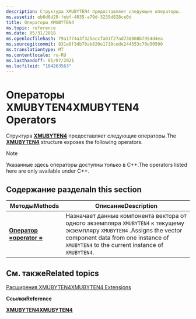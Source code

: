 ```yaml
---
description: Структура XMUBYTEN4 предоставляет следующие операторы.
ms.assetid: eb6d6d20-febf-4035-a79d-3239d828ce0d
title: Операторы XMUBYTEN4
ms.topic: reference
ms.date: 05/31/2018
ms.openlocfilehash: 79a1774a3f325accfa01f27ad738008b7954d4ea
ms.sourcegitcommit: 831e8f3db78ab820e1710cede244553c70e50500
ms.translationtype: MT
ms.contentlocale: ru-RU
ms.lasthandoff: 01/07/2021
ms.locfileid: "104263563"
---
```

# <a name="xmubyten4-operators"></a><span data-ttu-id="b3f23-103">Операторы XMUBYTEN4</span><span class="sxs-lookup"><span data-stu-id="b3f23-103">XMUBYTEN4 Operators</span></span>

<span data-ttu-id="b3f23-104">Структура [**XMUBYTEN4**](/windows/win32/api/directxpackedvector/ns-directxpackedvector-xmubyten4) предоставляет следующие операторы.</span><span class="sxs-lookup"><span data-stu-id="b3f23-104">The [**XMUBYTEN4**](/windows/win32/api/directxpackedvector/ns-directxpackedvector-xmubyten4) structure exposes the following operators.</span></span>

> [!Note]  
> <span data-ttu-id="b3f23-105">Указанные здесь операторы доступны только в C++.</span><span class="sxs-lookup"><span data-stu-id="b3f23-105">The operators listed here are only available under C++.</span></span>

 

## <a name="in-this-section"></a><span data-ttu-id="b3f23-106">Содержание раздела</span><span class="sxs-lookup"><span data-stu-id="b3f23-106">In this section</span></span>



| <span data-ttu-id="b3f23-107">Методы</span><span class="sxs-lookup"><span data-stu-id="b3f23-107">Methods</span></span>                                                | <span data-ttu-id="b3f23-108">Описание</span><span class="sxs-lookup"><span data-stu-id="b3f23-108">Description</span></span>                                                                                                            |
|--------------------------------------------------------|------------------------------------------------------------------------------------------------------------------------|
| <span data-ttu-id="b3f23-109">[**Оператор =**](/previous-versions/windows/desktop/legacy/ee420506(v=vs.85))</span><span class="sxs-lookup"><span data-stu-id="b3f23-109">[**operator =**](/previous-versions/windows/desktop/legacy/ee420506(v=vs.85))</span></span><br/> | <span data-ttu-id="b3f23-110">Назначает данные компонента вектора от одного экземпляра `XMUBYTEN4` к текущему экземпляру `XMUBYTEN4` .</span><span class="sxs-lookup"><span data-stu-id="b3f23-110">Assigns the vector component data from one instance of `XMUBYTEN4` to the current instance of `XMUBYTEN4`.</span></span> <br/> |



 

## <a name="related-topics"></a><span data-ttu-id="b3f23-111">См. также</span><span class="sxs-lookup"><span data-stu-id="b3f23-111">Related topics</span></span>

<dl> <dt>

[<span data-ttu-id="b3f23-112">Расширения XMUBYTEN4</span><span class="sxs-lookup"><span data-stu-id="b3f23-112">XMUBYTEN4 Extensions</span></span>](ovw-xmubyten4-extensions.md)
</dt> <dt>

<span data-ttu-id="b3f23-113">**Ссылки**</span><span class="sxs-lookup"><span data-stu-id="b3f23-113">**Reference**</span></span>
</dt> <dt>

[<span data-ttu-id="b3f23-114">**XMUBYTEN4**</span><span class="sxs-lookup"><span data-stu-id="b3f23-114">**XMUBYTEN4**</span></span>](/windows/win32/api/directxpackedvector/ns-directxpackedvector-xmubyten4)
</dt> </dl>

 

 
